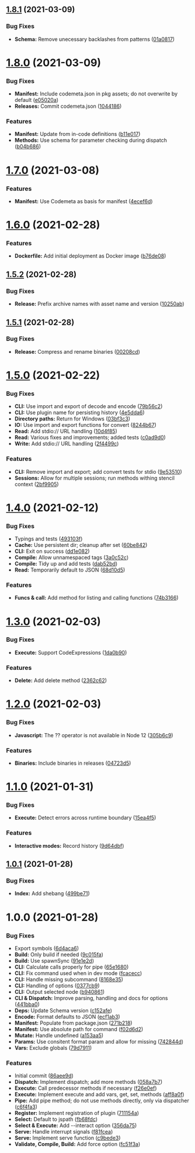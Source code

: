 ## [1.8.1](https://github.com/stencila/jesta/compare/v1.8.0...v1.8.1) (2021-03-09)


### Bug Fixes

* **Schema:** Remove unecessary backlashes from patterns ([01a0817](https://github.com/stencila/jesta/commit/01a0817ea7b8260fc044116573e7371bf4dbe731))

# [1.8.0](https://github.com/stencila/jesta/compare/v1.7.0...v1.8.0) (2021-03-09)


### Bug Fixes

* **Manifest:** Include codemeta.json in pkg assets; do not overwrite by default ([e05020a](https://github.com/stencila/jesta/commit/e05020a53c48e19200cb56737ceff9b7cd2dc632))
* **Releases:** Commit codemeta.json ([1044186](https://github.com/stencila/jesta/commit/1044186d5d2064c7248b52f0bfb638d8fab29d88))


### Features

* **Manifest:** Update from in-code definitions ([b11e017](https://github.com/stencila/jesta/commit/b11e017b3434d66c9924286501731ad1230a8fbb))
* **Methods:** Use schema for parameter checking during dispatch ([b04b686](https://github.com/stencila/jesta/commit/b04b68654d6c5c1f0031cfb10611646c7193dddb))

# [1.7.0](https://github.com/stencila/jesta/compare/v1.6.0...v1.7.0) (2021-03-08)


### Features

* **Manifest:** Use Codemeta as basis for manifest ([4ecef6d](https://github.com/stencila/jesta/commit/4ecef6de0031a916562c17453263af874f99dd9b))

# [1.6.0](https://github.com/stencila/jesta/compare/v1.5.2...v1.6.0) (2021-02-28)


### Features

* **Dockerfile:** Add initial deployment as Docker image ([b76de08](https://github.com/stencila/jesta/commit/b76de08d8b6e50ee7f85c4c82518f05dac6de5a8))

## [1.5.2](https://github.com/stencila/jesta/compare/v1.5.1...v1.5.2) (2021-02-28)


### Bug Fixes

* **Release:** Prefix archive names with asset name and version ([10250ab](https://github.com/stencila/jesta/commit/10250ab4e25d8a1a114364b396912fe9f9ceca3f))

## [1.5.1](https://github.com/stencila/jesta/compare/v1.5.0...v1.5.1) (2021-02-28)


### Bug Fixes

* **Release:** Compress and rename binaries ([00208cd](https://github.com/stencila/jesta/commit/00208cd3c76b382ef940e982aa5c48733e054865))

# [1.5.0](https://github.com/stencila/jesta/compare/v1.4.0...v1.5.0) (2021-02-22)


### Bug Fixes

* **CLI:** Use import and export of decode and encode ([79b56c2](https://github.com/stencila/jesta/commit/79b56c28df20d671891538781632361076bf2774))
* **CLI:** Use plugin name for persisting history ([4e5dda6](https://github.com/stencila/jesta/commit/4e5dda6acb4d63149f3d0e08c18abb2c005351f8))
* **Directory paths:** Return for Windows ([03bf3c3](https://github.com/stencila/jesta/commit/03bf3c3ea495e9094a728aa00af2ddf55ef80e62))
* **IO:** Use import and export functions for convert ([8244b67](https://github.com/stencila/jesta/commit/8244b67df81bce176241121ee7bfac6f6a717830))
* **Read:** Add stdio:// URL handling ([10d4f85](https://github.com/stencila/jesta/commit/10d4f85fe5d42e64d1a42c1e896c3dcd32775fc9))
* **Read:** Various fixes and improvements; added tests ([c0ad9d0](https://github.com/stencila/jesta/commit/c0ad9d0dbe9b904f493fb2efd1d2c5261f768caf))
* **Write:** Add stdio:// URL handling ([2f4499c](https://github.com/stencila/jesta/commit/2f4499cface24ef83959ef0ec1a85214c64d2ab7))


### Features

* **CLI:** Remove import and export; add convert tests for stdio ([9e53510](https://github.com/stencila/jesta/commit/9e535109a7beccfa52513eaf7f5450b7eb2c647a))
* **Sessions:** Allow for multiple sessions; run methods withing stencil context ([2bf9905](https://github.com/stencila/jesta/commit/2bf9905dcaa833ce68371324a23c0f4a164d4ad2))

# [1.4.0](https://github.com/stencila/jesta/compare/v1.3.0...v1.4.0) (2021-02-12)


### Bug Fixes

* Typings and tests ([493103f](https://github.com/stencila/jesta/commit/493103ff74d0843cc252b241ba3d852f7fc245e8))
* **Cache:** Use persistent dir; cleanup after set ([60be842](https://github.com/stencila/jesta/commit/60be842bae939d9faf51d3f78f8131ac6ae7fb30))
* **CLI:** Exit on success ([dd1e082](https://github.com/stencila/jesta/commit/dd1e08205bca9fc5e8894601684cff550d463bc9))
* **Compile:** Allow unnamespaced tags ([3a0c52c](https://github.com/stencila/jesta/commit/3a0c52c6d6861aa791bec97e39f9230e6c51d1eb))
* **Compile:** Tidy up and add tests ([dab52bd](https://github.com/stencila/jesta/commit/dab52bdc4657f3edab6bdb12814aec15d1c777b7))
* **Read:** Temporarily default to JSON ([68d10d5](https://github.com/stencila/jesta/commit/68d10d57049530e050e0ac9c3308085fd0f43b87))


### Features

* **Funcs & call:** Add method for listing and calling functions ([74b3166](https://github.com/stencila/jesta/commit/74b3166c0692c44ee0b27fd53b586b41534d7244))

# [1.3.0](https://github.com/stencila/jesta/compare/v1.2.0...v1.3.0) (2021-02-03)


### Bug Fixes

* **Execute:** Support CodeExpressions ([1da0b90](https://github.com/stencila/jesta/commit/1da0b90f88573efe0f057726ca526b899eca94a0))


### Features

* **Delete:** Add delete method ([2362c62](https://github.com/stencila/jesta/commit/2362c62776546c37f9b1d0ed93afd2d66391eb99))

# [1.2.0](https://github.com/stencila/jesta/compare/v1.1.0...v1.2.0) (2021-02-03)


### Bug Fixes

* **Javascript:** The ?? operator is not available in Node 12 ([305b6c9](https://github.com/stencila/jesta/commit/305b6c998aab73dfbef23b651ea9e8f73bfcfc5d))


### Features

* **Binaries:** Include binaries in releases ([04723d5](https://github.com/stencila/jesta/commit/04723d5fdbe02b82eb73db7d3657f26f546f06bd))

# [1.1.0](https://github.com/stencila/jesta/compare/v1.0.1...v1.1.0) (2021-01-31)


### Bug Fixes

* **Execute:** Detect errors across runtime boundary ([15ea4f5](https://github.com/stencila/jesta/commit/15ea4f5ae7a9b63838212346d6dc709c1a4714c1))


### Features

* **Interactive modes:** Record history ([9d64dbf](https://github.com/stencila/jesta/commit/9d64dbf730b916c5c40157d80cec594a043a36b5))

## [1.0.1](https://github.com/stencila/jesta/compare/v1.0.0...v1.0.1) (2021-01-28)


### Bug Fixes

* **Index:** Add shebang ([499be71](https://github.com/stencila/jesta/commit/499be715a035c007d6175c7a3af3a2a775efa2fc))

# 1.0.0 (2021-01-28)


### Bug Fixes

* Export symbols ([6d4aca6](https://github.com/stencila/jesta/commit/6d4aca617ef2896e5e4738c09ed004b09f0cdc2e))
* **Build:** Only build if needed ([9c015fa](https://github.com/stencila/jesta/commit/9c015fa6ddde48f4ec67e4042e4c70d47ba29dd7))
* **Build:** Use spawnSync ([91e1e2d](https://github.com/stencila/jesta/commit/91e1e2d08aaf5d760d9930a897a8e22d9d244660))
* **CLI:** Calculate calls properly for pipe ([65e1680](https://github.com/stencila/jesta/commit/65e1680b5973cab45e812d5326eaa30998b2e9e5))
* **CLI:** Fix command used when in dev mode ([fcacecc](https://github.com/stencila/jesta/commit/fcacecc26bc6fa15c5ff1e965eda810e01317748))
* **CLI:** Handle missing subcommand ([8168e35](https://github.com/stencila/jesta/commit/8168e35495f5b164576b99ff88540fea1dc4d7e7))
* **CLI:** Handling of options ([0377cb9](https://github.com/stencila/jesta/commit/0377cb95b830a26dfcb4ee2111f92d0736dbb4ca))
* **CLI:** Output selected node ([b940861](https://github.com/stencila/jesta/commit/b9408610c3eff1b4a5e84085a54fe5fc4fcb15d9))
* **CLI & Dispatch:** Improve parsing, handling and docs for options ([441bba0](https://github.com/stencila/jesta/commit/441bba0ae014886cb0357b14fae2c75a69919c78))
* **Deps:** Update Schema version ([c152afe](https://github.com/stencila/jesta/commit/c152afebf25928777f45c72354ac5cf1aba9c6d0))
* **Encode:** Format defaults to JSON ([ecf1ab3](https://github.com/stencila/jesta/commit/ecf1ab32ead0b16ee9afd4475734590e88a5e240))
* **Manifest:** Populate from package.json ([271b218](https://github.com/stencila/jesta/commit/271b218ccdaa09629ec7d70c0640155f021adead))
* **Manifest:** Use absolute path for command ([f02d6d2](https://github.com/stencila/jesta/commit/f02d6d27dccb393223a22109a69b002593577b5c))
* **Mutate:** Handle undefined ([a153aa5](https://github.com/stencila/jesta/commit/a153aa534719a74b07ed383cedaaa49ba1cb7dd8))
* **Params:** Use consitent format param and allow for missing ([742844d](https://github.com/stencila/jesta/commit/742844d70f84e99dfbc430ad3e8458c3fb8da663))
* **Vars:** Exclude globals ([79d7911](https://github.com/stencila/jesta/commit/79d7911bb6c25408193f09030bf8fcd8e28521f3))


### Features

* Initial commit ([86aee9d](https://github.com/stencila/jesta/commit/86aee9dc88579ecf74348cdd56f60d89f421e5d5))
* **Dispatch:** Implement dispatch; add more methods ([058a7b7](https://github.com/stencila/jesta/commit/058a7b79ee66079ab9dbb0c84332a2ab3e29f472))
* **Execute:** Call predecessor methods if necessary ([f26e0ef](https://github.com/stencila/jesta/commit/f26e0efbc037317eb0e69e5630723e37e174ff17))
* **Execute:** Implement execute and add vars, get, set, methods ([aff8a0f](https://github.com/stencila/jesta/commit/aff8a0f08afe16b7d2673f9001e90d88d4a7e0d1))
* **Pipe:** Add pipe method; do not use methods directly, only via dispatcher ([c6f4fa3](https://github.com/stencila/jesta/commit/c6f4fa359d9c713ef5b8621625e9965dbecbf2c3))
* **Register:** Implement registration of plugin ([711154a](https://github.com/stencila/jesta/commit/711154afa91b9cefdc1b13745614da6672540b8b))
* **Select:** Default to jspath ([fb68fdc](https://github.com/stencila/jesta/commit/fb68fdcf99edd99b40044989cb672c0b94936186))
* **Select & Execute:** Add --interact option ([356da75](https://github.com/stencila/jesta/commit/356da75c5242d65d41bd0ed0a15e775355beb815))
* **Serve:** Handle interrupt signals ([f81fcea](https://github.com/stencila/jesta/commit/f81fcea79bdd1920e6de623c8a9490f227b070db))
* **Serve:** Implement serve function ([c9bede3](https://github.com/stencila/jesta/commit/c9bede3a7b1fee3f89a9e037e016f9f06876b839))
* **Validate, Compile, Build:** Add force option ([fc51f3a](https://github.com/stencila/jesta/commit/fc51f3ad3c402383fd89ac961326df247b5f96eb))
